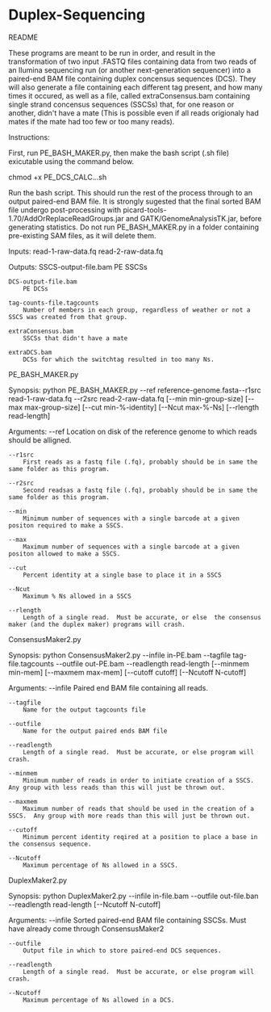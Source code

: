 Duplex-Sequencing
=================
README

These programs are meant to be run in order, and result in the transformation of two input .FASTQ files containing data from two reads of an Ilumina sequencing run (or another next-generation sequencer) into a paired-end BAM file containing duplex concensus sequences (DCS).  They will also generate a file containing each different tag present, and how many times it occured, as well as a file, called extraConsensus.bam containing single strand concensus sequences (SSCSs) that, for one reason or another, didn't have a mate (This is possible even if all reads origionaly had mates if the mate had too few or too many reads).  

Instructions: 

First, run PE_BASH_MAKER.py, then make the bash script (.sh file) exicutable using the command below.  

chmod +x PE_DCS_CALC.*.*.sh

Run the bash script.  This should run the rest of the process through to an output paired-end BAM file.  It is strongly sugested that the final sorted BAM file undergo post-processing with picard-tools-1.70/AddOrReplaceReadGroups.jar and GATK/GenomeAnalysisTK.jar, before generating statistics.  Do not run PE_BASH_MAKER.py in a folder containing pre-existing SAM files, as it will delete them.  

Inputs:
	read-1-raw-data.fq
	read-2-raw-data.fq

Outputs:
	SSCS-output-file.bam
		PE SSCSs

	DCS-output-file.bam
		PE DCSs

	tag-counts-file.tagcounts
		Number of members in each group, regardless of weather or not a SSCS was created from that group.

	extraConsensus.bam
		SSCSs that didn't have a mate

	extraDCS.bam
		DCSs for which the switchtag resulted in too many Ns.  


PE_BASH_MAKER.py

Synopsis:
		python PE_BASH_MAKER.py --ref reference-genome.fasta--r1src read-1-raw-data.fq --r2src read-2-raw-data.fq [--min min-group-size] [--max max-group-size] [--cut min-%-identity] [--Ncut max-%-Ns] [--rlength read-length]

Arguments:
	--ref
		Location on disk of the reference genome to which reads should be alligned.

	--r1src
		First reads as a fastq file (.fq), probably should be in same the same folder as this program.

	--r2src
		Second readsas a fastq file (.fq), probably should be in same the same folder as this program.

	--min
		Minimum number of sequences with a single barcode at a given positon required to make a SSCS. 

	--max 
		Maximum number of sequences with a single barcode at a given positon allowed to make a SSCS.

	--cut
		Percent identity at a single base to place it in a SSCS

	--Ncut
		Maximum % Ns allowed in a SSCS

	--rlength
		Length of a single read.  Must be accurate, or else  the consensus maker (and the duplex maker) programs will crash.  


ConsensusMaker2.py

Synopsis:
	python ConsensusMaker2.py --infile in-PE.bam --tagfile  tag-file.tagcounts --outfile out-PE.bam --readlength read-length [--minmem min-mem] [--maxmem max-mem] [--cutoff cutoff] [--Ncutoff N-cutoff]

Arguments:
	--infile 
		Paired end BAM file containing all reads. 

	--tagfile 
		Name for the output tagcounts file

	--outfile 
		Name for the output paired ends BAM file

	--readlength
		Length of a single read.  Must be accurate, or else program will crash.  

	--minmem  
		Minimum number of reads in order to initiate creation of a SSCS.  Any group with less reads than this will just be thrown out.  

	--maxmem  
		Maximum number of reads that should be used in the creation of a SSCS.  Any group with more reads than this will just be thrown out.  

	--cutoff 	
		Minimum percent identity reqired at a position to place a base in the consensus sequence.  

	--Ncutoff
		Maximum percentage of Ns allowed in a SSCS.  

DuplexMaker2.py

Synopsis:
	python DuplexMaker2.py --infile in-file.bam --outfile out-file.ban --readlength read-length [--Ncutoff N-cutoff]

Arguments:
	--infile
		Sorted paired-end BAM file containing SSCSs.  Must have already come through ConsensusMaker2

	--outfile
		Output file in which to store paired-end DCS sequences.  

	--readlength
		Length of a single read.  Must be accurate, or else program will crash.  

	--Ncutoff
		Maximum percentage of Ns allowed in a DCS.
